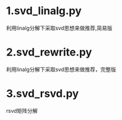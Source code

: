 # 1.svd_linalg.py
利用linalg分解下采取svd思想来做推荐,简易版

# 2.svd_rewrite.py
利用linalg分解下采取svd思想来做推荐，完整版

# 3.svd_rsvd.py
rsvd矩阵分解
